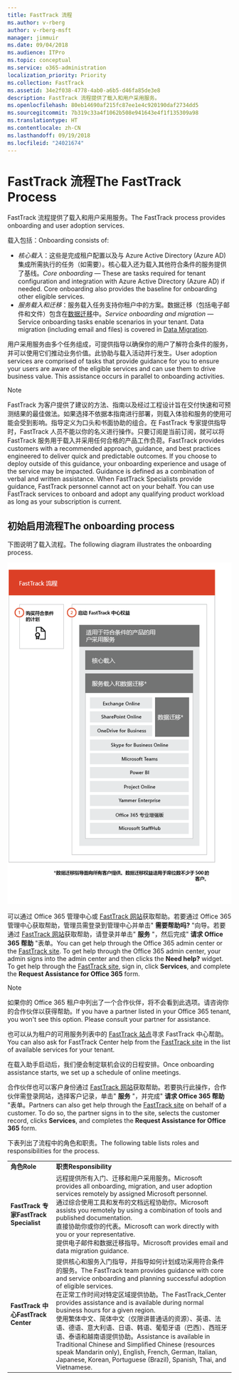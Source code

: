 ```yaml
---
title: FastTrack 流程
ms.author: v-rberg
author: v-rberg-msft
manager: jimmuir
ms.date: 09/04/2018
ms.audience: ITPro
ms.topic: conceptual
ms.service: o365-administration
localization_priority: Priority
ms.collection: FastTrack
ms.assetid: 34e2f038-4778-4ab0-a6b5-d46fa85de3e8
description: FastTrack 流程提供了载入和用户采用服务。
ms.openlocfilehash: 80eb14690af215fc87ee1e4c920190daf2734dd5
ms.sourcegitcommit: 7b319c33a4f1062b508e941643e4f1f135309a98
ms.translationtype: HT
ms.contentlocale: zh-CN
ms.lasthandoff: 09/19/2018
ms.locfileid: "24021674"
---
```

# <a name="the-fasttrack-process"></a><span data-ttu-id="912e2-103">FastTrack 流程</span><span class="sxs-lookup"><span data-stu-id="912e2-103">The FastTrack Process</span></span>

<span data-ttu-id="912e2-104">FastTrack 流程提供了载入和用户采用服务。</span><span class="sxs-lookup"><span data-stu-id="912e2-104">The FastTrack process provides onboarding and user adoption services.</span></span> 
  
<span data-ttu-id="912e2-105">载入包括：</span><span class="sxs-lookup"><span data-stu-id="912e2-105">Onboarding consists of:</span></span>
  
- <span data-ttu-id="912e2-p101">*核心载入*：这些是完成租户配置以及与 Azure Active Directory (Azure AD) 集成所需执行的任务（如需要）。核心载入还为载入其他符合条件的服务提供了基线。</span><span class="sxs-lookup"><span data-stu-id="912e2-p101">*Core onboarding* — These are tasks required for tenant configuration and integration with Azure Active Directory (Azure AD) if needed. Core onboarding also provides the baseline for onboarding other eligible services.</span></span> 
- <span data-ttu-id="912e2-p102">*服务载入和迁移*：服务载入任务支持你租户中的方案。数据迁移（包括电子邮件和文件）包含在[数据迁移](data-migration.md)中。</span><span class="sxs-lookup"><span data-stu-id="912e2-p102">*Service onboarding and migration* — Service onboarding tasks enable scenarios in your tenant. Data migration (including email and files) is covered in [Data Migration](data-migration.md).</span></span> 
    
<span data-ttu-id="912e2-p103">用户采用服务由多个任务组成，可提供指导以确保你的用户了解符合条件的服务，并可以使用它们推动业务价值。此协助与载入活动并行发生。</span><span class="sxs-lookup"><span data-stu-id="912e2-p103">User adoption services are comprised of tasks that provide guidance for you to ensure your users are aware of the eligible services and can use them to drive business value. This assistance occurs in parallel to onboarding activities.</span></span>
  
> [!NOTE]
> <span data-ttu-id="912e2-p104">FastTrack 为客户提供了建议的方法、指南以及经过工程设计旨在交付快速和可预测结果的最佳做法。如果选择不依据本指南进行部署，则载入体验和服务的使用可能会受到影响。指导定义为口头和书面协助的组合。在 FastTrack 专家提供指导时，FastTrack 人员不能以你的名义进行操作。只要订阅是当前订阅，就可以将 FastTrack 服务用于载入并采用任何合格的产品工作负荷。</span><span class="sxs-lookup"><span data-stu-id="912e2-p104">FastTrack provides customers with a recommended approach, guidance, and best practices engineered to deliver quick and predictable outcomes. If you choose to deploy outside of this guidance, your onboarding experience and usage of the service may be impacted. Guidance is defined as a combination of verbal and written assistance. When FastTrack Specialists provide guidance, FastTrack personnel cannot act on your behalf. You can use FastTrack services to onboard and adopt any qualifying product workload as long as your subscription is current.</span></span> 
  
## <a name="the-onboarding-process"></a><span data-ttu-id="912e2-117">初始启用流程</span><span class="sxs-lookup"><span data-stu-id="912e2-117">The onboarding process</span></span>

<span data-ttu-id="912e2-118">下图说明了载入流程。</span><span class="sxs-lookup"><span data-stu-id="912e2-118">The following diagram illustrates the onboarding process.</span></span>
  
![使用载入权益的日程表](media/O365-Onboarding-Timeline.png)
  
<span data-ttu-id="912e2-p105">可以通过 Office 365 管理中心或 [FastTrack 网站](https://go.microsoft.com/fwlink/?linkid=780698)获取帮助。若要通过 Office 365 管理中心获取帮助，管理员需登录到管理中心并单击" **需要帮助吗?** "向导。若要通过 [FastTrack 网站](https://go.microsoft.com/fwlink/?linkid=780698)获取帮助，请登录并单击" **服务** "，然后完成" **请求 Office 365 帮助** "表单。</span><span class="sxs-lookup"><span data-stu-id="912e2-p105">You can get help through the Office 365 admin center or the [FastTrack site](https://go.microsoft.com/fwlink/?linkid=780698). To get help through the Office 365 admin center, your admin signs into the admin center and then clicks the **Need help?** widget. To get help through the [FastTrack site](https://go.microsoft.com/fwlink/?linkid=780698), sign in, click **Services**, and complete the **Request Assistance for Office 365** form.</span></span> 
    
> [!NOTE]
>  <span data-ttu-id="912e2-p106">如果你的 Office 365 租户中列出了一个合作伙伴，将不会看到此选项。请咨询你的合作伙伴以获得帮助。</span><span class="sxs-lookup"><span data-stu-id="912e2-p106">If you have a partner listed in your Office 365 tenant, you won't see this option. Please consult your partner for assistance.</span></span> 
  
 <span data-ttu-id="912e2-125">也可以从为租户的可用服务列表中的 [FastTrack 站点](https://go.microsoft.com/fwlink/?linkid=780698)寻求 FastTrack 中心帮助。</span><span class="sxs-lookup"><span data-stu-id="912e2-125">You can also ask for FastTrack Center help from the [FastTrack site](https://go.microsoft.com/fwlink/?linkid=780698) in the list of available services for your tenant.</span></span> 
    
 <span data-ttu-id="912e2-126">在载入助手启动后，我们便会制定联机会议的日程安排。</span><span class="sxs-lookup"><span data-stu-id="912e2-126">Once onboarding assistance starts, we set up a schedule of online meetings.</span></span>
    
<span data-ttu-id="912e2-p107">合作伙伴也可以客户身份通过 [FastTrack 网站](https://go.microsoft.com/fwlink/?linkid=780698)获取帮助。若要执行此操作，合作伙伴需登录网站，选择客户记录，单击" **服务** "，并完成" **请求 Office 365 帮助** "表单。</span><span class="sxs-lookup"><span data-stu-id="912e2-p107">Partners can also get help through the [FastTrack site](https://go.microsoft.com/fwlink/?linkid=780698) on behalf of a customer. To do so, the partner signs in to the site, selects the customer record, clicks **Services**, and completes the **Request Assistance for Office 365** form.</span></span> 

<span data-ttu-id="912e2-129">下表列出了流程中的角色和职责。</span><span class="sxs-lookup"><span data-stu-id="912e2-129">The following table lists roles and responsibilities for the process.</span></span>
    
|||
|:-----|:-----|
|<span data-ttu-id="912e2-130">**角色**</span><span class="sxs-lookup"><span data-stu-id="912e2-130">**Role**</span></span> <br/> |<span data-ttu-id="912e2-131">**职责**</span><span class="sxs-lookup"><span data-stu-id="912e2-131">**Responsibility**</span></span> <br/> |
|<span data-ttu-id="912e2-132">**FastTrack 专家**</span><span class="sxs-lookup"><span data-stu-id="912e2-132">**FastTrack Specialist**</span></span> <br/> |<span data-ttu-id="912e2-133">远程提供所有入门、迁移和用户采用服务。</span><span class="sxs-lookup"><span data-stu-id="912e2-133">Microsoft provides all onboarding, migration, and user adoption services remotely by assigned Microsoft personnel.</span></span>  <br/> <span data-ttu-id="912e2-134">通过综合使用工具和发布的文档远程协助你。</span><span class="sxs-lookup"><span data-stu-id="912e2-134">Microsoft assists you remotely by using a combination of tools and published documentation.</span></span> <br/> <span data-ttu-id="912e2-135">直接协助你或你的代表。</span><span class="sxs-lookup"><span data-stu-id="912e2-135">Microsoft can work directly with you or your representative.</span></span> <br/> <span data-ttu-id="912e2-136">提供电子邮件和数据迁移指导。</span><span class="sxs-lookup"><span data-stu-id="912e2-136">Microsoft provides email and data migration guidance.</span></span>|
|<span data-ttu-id="912e2-137">**FastTrack 中心**</span><span class="sxs-lookup"><span data-stu-id="912e2-137">**FastTrack Center**</span></span>  <br/> |<span data-ttu-id="912e2-138">提供核心和服务入门指导，并指导如何计划成功采用符合条件的服务。</span><span class="sxs-lookup"><span data-stu-id="912e2-138">The FastTrack team provides guidance with core and service onboarding and planning successful adoption of eligible services.</span></span>  <br/> <span data-ttu-id="912e2-139">在正常工作时间对特定区域提供协助。</span><span class="sxs-lookup"><span data-stu-id="912e2-139">The FastTrack_Center provides assistance and is available during normal business hours for a given region.</span></span> <br/> <span data-ttu-id="912e2-140">使用繁体中文、简体中文（仅限讲普通话的资源）、英语、法语、德语、意大利语、日语、韩语、葡萄牙语（巴西）、西班牙语、泰语和越南语提供协助。</span><span class="sxs-lookup"><span data-stu-id="912e2-140">Assistance is available in Traditional Chinese and Simplified Chinese (resources speak Mandarin only), English, French, German, Italian, Japanese, Korean, Portuguese (Brazil), Spanish, Thai, and Vietnamese.</span></span>|


  

